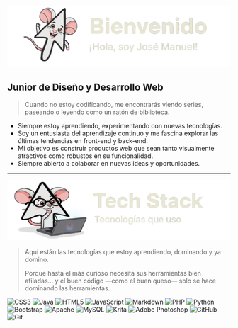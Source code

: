 ![Bienvenido](img/Bienvenido_copia.png)


## Junior de Diseño y Desarrollo Web
> Cuando no estoy codificando, me encontrarás viendo series, paseando o leyendo como un ratón de biblioteca.

- Siempre estoy aprendiendo, experimentando con nuevas tecnologías.
- Soy un entusiasta del aprendizaje continuo y me fascina explorar las últimas tendencias en front-end y back-end.
- Mi objetivo es construir productos web que sean tanto visualmente atractivos como robustos en su funcionalidad.
- Siempre abierto a colaborar en nuevas ideas y oportunidades.

---

![TechStack](img/TechStack_copia.png)
> Aquí están las tecnologías que estoy aprendiendo, dominando y ya domino.
> 
> Porque hasta el más curioso necesita sus herramientas bien afiladas…
y el buen código —como el buen queso— solo se hace dominando las herramientas.

![CSS3](https://img.shields.io/badge/css3-%231572B6.svg?style=for-the-badge&logo=css3&logoColor=white) ![Java](https://img.shields.io/badge/java-%23ED8B00.svg?style=for-the-badge&logo=openjdk&logoColor=white) ![HTML5](https://img.shields.io/badge/html5-%23E34F26.svg?style=for-the-badge&logo=html5&logoColor=white) ![JavaScript](https://img.shields.io/badge/javascript-%23323330.svg?style=for-the-badge&logo=javascript&logoColor=%23F7DF1E) ![Markdown](https://img.shields.io/badge/markdown-%23000000.svg?style=for-the-badge&logo=markdown&logoColor=white) ![PHP](https://img.shields.io/badge/php-%23777BB4.svg?style=for-the-badge&logo=php&logoColor=white) ![Python](https://img.shields.io/badge/python-3670A0?style=for-the-badge&logo=python&logoColor=ffdd54) ![Bootstrap](https://img.shields.io/badge/bootstrap-%238511FA.svg?style=for-the-badge&logo=bootstrap&logoColor=white) ![Apache](https://img.shields.io/badge/apache-%23D42029.svg?style=for-the-badge&logo=apache&logoColor=white) ![MySQL](https://img.shields.io/badge/mysql-4479A1.svg?style=for-the-badge&logo=mysql&logoColor=white) ![Krita](https://img.shields.io/badge/Krita-203759?style=for-the-badge&logo=krita&logoColor=EEF37B) ![Adobe Photoshop](https://img.shields.io/badge/adobe%20photoshop-%2331A8FF.svg?style=for-the-badge&logo=adobe%20photoshop&logoColor=white) ![GitHub](https://img.shields.io/badge/github-%23121011.svg?style=for-the-badge&logo=github&logoColor=white) ![Git](https://img.shields.io/badge/git-%23F05033.svg?style=for-the-badge&logo=git&logoColor=white)


